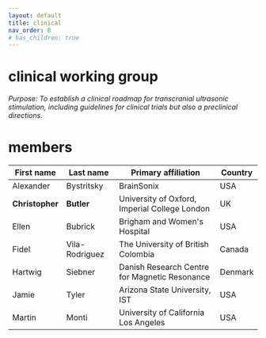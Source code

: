 ```yaml
---
layout: default
title: clinical
nav_order: 8
# has_children: true
---
```

# clinical working group
*Purpose: To establish a clinical roadmap for transcranial ultrasonic stimulation, including guidelines for clinical trials but also a preclinical directions.*

# members

| First   name | Last   name    | Primary   affiliation                           | Country |
|--------------|----------------|-------------------------------------------------|---------|
| Alexander    | Bystritsky     | BrainSonix                                      | USA     |
| **Christopher**  | **Butler**         | University of   Oxford, Imperial College London | UK      |
| Ellen        | Bubrick        | Brigham and Women's Hospital                    | USA     |
| Fidel        | Vila-Rodriguez | The   University of British Colombia            | Canada  |
| Hartwig      | Siebner        | Danish   Research Centre for Magnetic Resonance | Denmark |
| Jamie        | Tyler          | Arizona   State University, IST                 | USA     |
| Martin       | Monti          | University   of California Los Angeles          | USA     |
